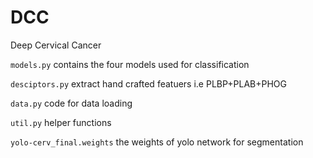 # DCC
Deep Cervical Cancer 

`models.py` contains the four models used for classification

`desciptors.py` extract hand crafted featuers i.e PLBP+PLAB+PHOG

`data.py` code for data loading 

`util.py` helper functions 

`yolo-cerv_final.weights` the weights of yolo network for segmentation
